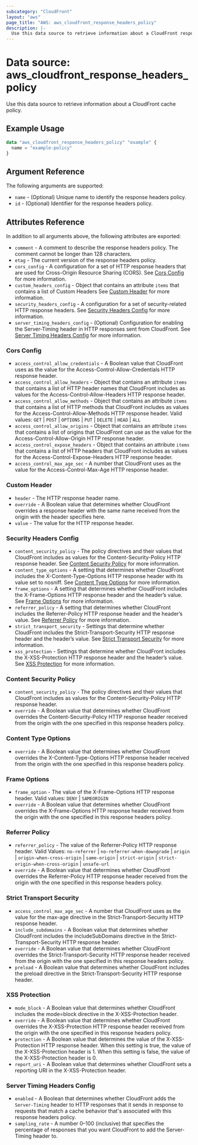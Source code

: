 ```yaml
---
subcategory: "CloudFront"
layout: "aws"
page_title: "AWS: aws_cloudfront_response_headers_policy"
description: |-
  Use this data source to retrieve information about a CloudFront response headers policy.
---
```


# Data source: aws_cloudfront_response_headers_policy

Use this data source to retrieve information about a CloudFront cache policy.

## Example Usage

```terraform
data "aws_cloudfront_response_headers_policy" "example" {
  name = "example-policy"
}
```

## Argument Reference

The following arguments are supported:

* `name` - (Optional) Unique name to identify the response headers policy.
* `id` - (Optional) Identifier for the response headers policy.

## Attributes Reference

In addition to all arguments above, the following attributes are exported:

* `comment` - A comment to describe the response headers policy. The comment cannot be longer than 128 characters.
* `etag` - The current version of the response headers policy.
* `cors_config` - A configuration for a set of HTTP response headers that are used for Cross-Origin Resource Sharing (CORS). See [Cors Config](#cors-config) for more information.
* `custom_headers_config` - Object that contains an attribute `items` that contains a list of Custom Headers See [Custom Header](#custom-header) for more information.
* `security_headers_config` - A configuration for a set of security-related HTTP response headers. See [Security Headers Config](#security-headers-config) for more information.
* `server_timing_headers_config` - (Optional) Configuration for enabling the Server-Timing header in HTTP responses sent from CloudFront. See [Server Timing Headers Config](#server-timing-headers-config) for more information.

### Cors Config

* `access_control_allow_credentials` - A Boolean value that CloudFront uses as the value for the Access-Control-Allow-Credentials HTTP response header.
* `access_control_allow_headers` - Object that contains an attribute `items` that contains a list of HTTP header names that CloudFront includes as values for the Access-Control-Allow-Headers HTTP response header.
* `access_control_allow_methods` - Object that contains an attribute `items` that contains a list of HTTP methods that CloudFront includes as values for the Access-Control-Allow-Methods HTTP response header. Valid values: `GET` | `POST` | `OPTIONS` | `PUT` | `DELETE` | `HEAD` | `ALL`
* `access_control_allow_origins` - Object that contains an attribute `items` that contains a list of origins that CloudFront can use as the value for the Access-Control-Allow-Origin HTTP response header.
* `access_control_expose_headers` - Object that contains an attribute `items` that contains a list of HTTP headers that CloudFront includes as values for the Access-Control-Expose-Headers HTTP response header.
* `access_control_max_age_sec` - A number that CloudFront uses as the value for the Access-Control-Max-Age HTTP response header.

### Custom Header

* `header` - The HTTP response header name.
* `override` - A Boolean value that determines whether CloudFront overrides a response header with the same name received from the origin with the header specifies here.
* `value` - The value for the HTTP response header.

### Security Headers Config

* `content_security_policy` - The policy directives and their values that CloudFront includes as values for the Content-Security-Policy HTTP response header. See [Content Security Policy](#content-security-policy) for more information.
* `content_type_options` - A setting that determines whether CloudFront includes the X-Content-Type-Options HTTP response header with its value set to nosniff. See [Content Type Options](#content-type-options) for more information.
* `frame_options` - A setting that determines whether CloudFront includes the X-Frame-Options HTTP response header and the header’s value. See [Frame Options](#frame-options) for more information.
* `referrer_policy` - A setting that determines whether CloudFront includes the Referrer-Policy HTTP response header and the header’s value. See [Referrer Policy](#referrer-policy) for more information.
* `strict_transport_security` - Settings that determine whether CloudFront includes the Strict-Transport-Security HTTP response header and the header’s value. See [Strict Transport Security](#strict-transport-security) for more information.
* `xss_protection` - Settings that determine whether CloudFront includes the X-XSS-Protection HTTP response header and the header’s value. See [XSS Protection](#xss-protection) for more information.

### Content Security Policy

* `content_security_policy` - The policy directives and their values that CloudFront includes as values for the Content-Security-Policy HTTP response header.
* `override` - A Boolean value that determines whether CloudFront overrides the Content-Security-Policy HTTP response header received from the origin with the one specified in this response headers policy.

### Content Type Options

* `override` - A Boolean value that determines whether CloudFront overrides the X-Content-Type-Options HTTP response header received from the origin with the one specified in this response headers policy.

### Frame Options

* `frame_option` - The value of the X-Frame-Options HTTP response header. Valid values: `DENY` | `SAMEORIGIN`
* `override` - A Boolean value that determines whether CloudFront overrides the X-Frame-Options HTTP response header received from the origin with the one specified in this response headers policy.

### Referrer Policy

* `referrer_policy` - The value of the Referrer-Policy HTTP response header. Valid Values: `no-referrer` | `no-referrer-when-downgrade` | `origin` | `origin-when-cross-origin` | `same-origin` | `strict-origin` | `strict-origin-when-cross-origin` | `unsafe-url`
* `override` - A Boolean value that determines whether CloudFront overrides the Referrer-Policy HTTP response header received from the origin with the one specified in this response headers policy.

### Strict Transport Security

* `access_control_max_age_sec` - A number that CloudFront uses as the value for the max-age directive in the Strict-Transport-Security HTTP response header.
* `include_subdomains` - A Boolean value that determines whether CloudFront includes the includeSubDomains directive in the Strict-Transport-Security HTTP response header.
* `override` - A Boolean value that determines whether CloudFront overrides the Strict-Transport-Security HTTP response header received from the origin with the one specified in this response headers policy.
* `preload` - A Boolean value that determines whether CloudFront includes the preload directive in the Strict-Transport-Security HTTP response header.

### XSS Protection

* `mode_block` - A Boolean value that determines whether CloudFront includes the mode=block directive in the X-XSS-Protection header.
* `override` - A Boolean value that determines whether CloudFront overrides the X-XSS-Protection HTTP response header received from the origin with the one specified in this response headers policy.
* `protection` - A Boolean value that determines the value of the X-XSS-Protection HTTP response header. When this setting is true, the value of the X-XSS-Protection header is 1. When this setting is false, the value of the X-XSS-Protection header is 0.
* `report_uri` - A Boolean value that determines whether CloudFront sets a reporting URI in the X-XSS-Protection header.

### Server Timing Headers Config

* `enabled` - A Boolean that determines whether CloudFront adds the `Server-Timing` header to HTTP responses that it sends in response to requests that match a cache behavior that's associated with this response headers policy.
* `sampling_rate` - A number 0–100 (inclusive) that specifies the percentage of responses that you want CloudFront to add the Server-Timing header to.

